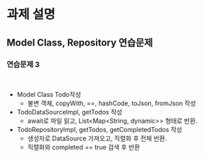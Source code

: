 # 과제 설명

## Model Class, Repository 연습문제

### 연습문제 3

<br>

- Model Class Todo작성
    - 불변 객체, copyWith, ==, hashCode, toJson, fromJson 작성
- TodoDataSourceImpl, getTodos 작성
    - await로 파일 읽고, List<Map<String, dynamic>> 형태로 반환.
- TodoRepositoryImpl, getTodos, getCompletedTodos 작성
    - 생성자로 DataSource 가져오고, 직렬화 후 전체 반환.
    - 직렬화와 completed == true 검색 후 반환